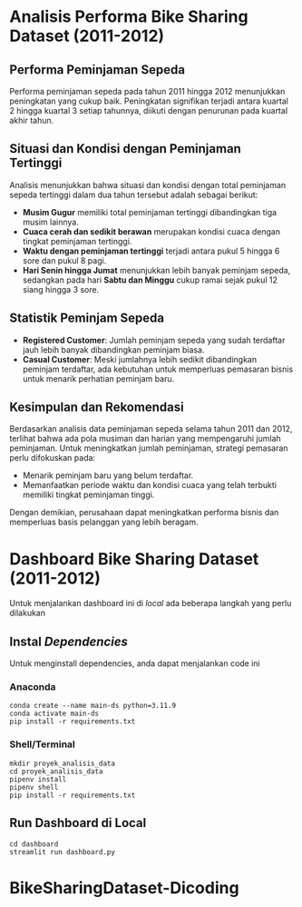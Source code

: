 # Analisis Performa Bike Sharing Dataset (2011-2012)

## Performa Peminjaman Sepeda 

Performa peminjaman sepeda pada tahun 2011 hingga 2012 menunjukkan peningkatan yang cukup baik. Peningkatan signifikan terjadi antara kuartal 2 hingga kuartal 3 setiap tahunnya, diikuti dengan penurunan pada kuartal akhir tahun.

## Situasi dan Kondisi dengan Peminjaman Tertinggi

Analisis menunjukkan bahwa situasi dan kondisi dengan total peminjaman sepeda tertinggi dalam dua tahun tersebut adalah sebagai berikut:

- **Musim Gugur** memiliki total peminjaman tertinggi dibandingkan tiga musim lainnya.
- **Cuaca cerah dan sedikit berawan** merupakan kondisi cuaca dengan tingkat peminjaman tertinggi.
- **Waktu dengan peminjaman tertinggi** terjadi antara pukul 5 hingga 6 sore dan pukul 8 pagi.
- **Hari Senin hingga Jumat** menunjukkan lebih banyak peminjam sepeda, sedangkan pada hari **Sabtu dan Minggu** cukup ramai sejak pukul 12 siang hingga 3 sore.

## Statistik Peminjam Sepeda

- **Registered Customer**: Jumlah peminjam sepeda yang sudah terdaftar jauh lebih banyak dibandingkan peminjam biasa.
- **Casual Customer**: Meski jumlahnya lebih sedikit dibandingkan peminjam terdaftar, ada kebutuhan untuk memperluas pemasaran bisnis untuk menarik perhatian peminjam baru.

## Kesimpulan dan Rekomendasi

Berdasarkan analisis data peminjaman sepeda selama tahun 2011 dan 2012, terlihat bahwa ada pola musiman dan harian yang mempengaruhi jumlah peminjaman. Untuk meningkatkan jumlah peminjaman, strategi pemasaran perlu difokuskan pada:

- Menarik peminjam baru yang belum terdaftar.
- Memanfaatkan periode waktu dan kondisi cuaca yang telah terbukti memiliki tingkat peminjaman tinggi.

Dengan demikian, perusahaan dapat meningkatkan performa bisnis dan memperluas basis pelanggan yang lebih beragam.

# Dashboard Bike Sharing Dataset (2011-2012)

Untuk menjalankan dashboard ini di _local_ ada beberapa langkah yang perlu dilakukan

## Instal _Dependencies_

Untuk menginstall dependencies, anda dapat menjalankan code ini

### Anaconda

```
conda create --name main-ds python=3.11.9
conda activate main-ds
pip install -r requirements.txt
```

### Shell/Terminal

```
mkdir proyek_analisis_data
cd proyek_analisis_data
pipenv install
pipenv shell
pip install -r requirements.txt
```

## Run Dashboard di Local

```
cd dashboard
streamlit run dashboard.py
```
# BikeSharingDataset-Dicoding
